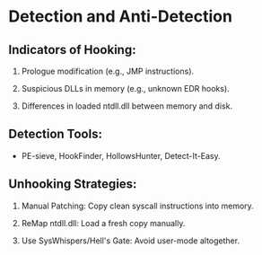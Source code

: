 # Detection and Anti-Detection

## Indicators of Hooking:

1) Prologue modification (e.g., JMP instructions).

2) Suspicious DLLs in memory (e.g., unknown EDR hooks).

3) Differences in loaded ntdll.dll between memory and disk.

## Detection Tools:

 - PE-sieve, HookFinder, HollowsHunter, Detect-It-Easy.

## Unhooking Strategies:

1) Manual Patching: Copy clean syscall instructions into memory.

2) ReMap ntdll.dll: Load a fresh copy manually.

3) Use SysWhispers/Hell's Gate: Avoid user-mode altogether.
